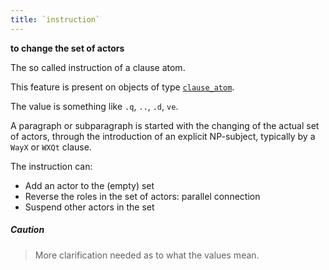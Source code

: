 ```yaml
---
title: `instruction`
---
```


**to change the set of actors**

The so called instruction of a clause atom.

This feature is present on objects of type
[`clause_atom`](otype.md).

The value is something like `.q`, `..`, `.d`, `ve`.

A paragraph or subparagraph is started with the changing of the actual set of
actors, through the introduction of an explicit NP-subject, typically
by a `WayX` or `WXQt` clause.

The instruction can:
* Add an actor to the (empty) set
* Reverse the roles in the set of actors: parallel connection
* Suspend other actors in the set

##### Caution

> More clarification needed as to what the values mean.

